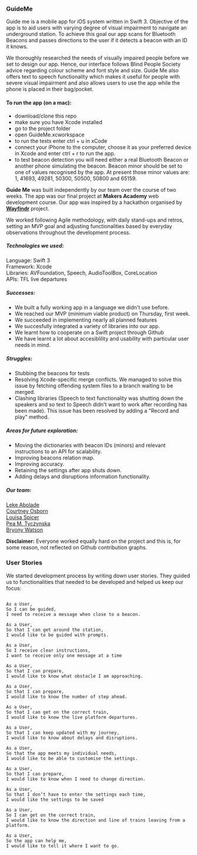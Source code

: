 ### GuideMe

Guide me is a mobile app for iOS system written in Swift 3. Objective of the app is to aid users with varying degree of visual impairment to navigate an underground station. To achieve this goal our app scans for Bluetooth Beacons and passes directions to the user if it detects a beacon with an ID it knows.  

We thoroughly researched the needs of visually impaired people before we set to design our app. Hence, our interface follows Blind People Society advice regarding colour scheme and font style and size. Guide Me also offers text to speech functionality which makes it useful for people with severe visual impairment and also allows users to use the app while the phone is placed in their bag/pocket.  

#### To run the app (on a mac):

- download/clone this repo  
- make sure you have Xcode installed  
- go to the project folder  
- open GuideMe.xcworkspace  
- to run the tests enter ctrl + u in xCode  
- connect your iPhone to the computer, choose it as your preferred device in Xcode and enter ctrl + r to run the app.  
- to test beacon detection you will need either a real Bluetooth Beacon or another phone simulating the beacon. Beacon minor should be set to one of values recognised by the app. At present those minor values are: 1, 41693, 49281, 50300, 50500, 50800 and 65159.  

**Guide Me** was built independently by our team over the course of two weeks. The app was our final project at **Makers Academy** web development course. Our app was inspired by a hackathon organised by **[Wayfindr](https://www.wayfindr.net/)** project.  

We worked following Agile methodology, with daily stand-ups and retros, setting an MVP goal and adjusting functionalities based by everyday observations throughout the development process.    

##### Technologies we used:

Language: Swift 3  
Framework: Xcode  
Libraries: AVFoundation, Speech, AudioToolBox, CoreLocation  
APIs: TFL live departures  

##### Successes:
- We built a fully working app in a language we didn't use before.
- We reached our MVP (minimum viable product) on Thursday, first week.
- We succeeded in implementing nearly all planned features
- We succesfully integrated a variety of libraries into our app.
- We learnt how to cooperate on a Swift project through Github
- We have learnt a lot about accesiblility and usability with particular user needs in mind.

##### Struggles:
- Stubbing the beacons for tests  
- Resolving Xcode-specific merge conflicts. We managed to solve this issue by fetching offending system files to a branch waiting to be merged.
- Clashing libraries (Speech to text functionality was shutting down the speakers and so text to Speech didn't want to work after recording has been made). This issue has been resolved by adding a "Record and play" method.

##### Areas for future exploration:
- Moving the dictionaries with beacon IDs (minors) and relevant instructions to an API for scalability.
- Improving beacons relation map.
- Improving accuracy.
- Retaining the settings after app shuts down.
- Adding delays and disruptions information functionality.




##### Our team:  
[Leke Abolade](https://github.com/aabolade)  
[Courtney Osborn](https://github.com/CourtneyLO)  
[Louisa Spicer](https://github.com/louisaspicer)  
[Pea M. Tyczynska](https://github.com/CrystalPea)  
[Bryony Watson](https://github.com/bryonywatson1)   

**Disclaimer:** Everyone worked equally hard on the project and this is, for some reason, not reflected on Github contribution graphs.


### User Stories

We started development process by writing down user stories. They guided us to functionalities that needed to be developed and helped us keep our focus:

```

As a User,
So I can be guided,
I need to receive a message when close to a beacon.

As a User,
So that I can get around the station,
I would like to be guided with prompts.

As a User,
So I receive clear instructions,
I want to receive only one message at a time

As a User,
So that I can prepare,
I would like to know what obstacle I am approaching.

As a User,
So that I can prepare,
I would like to know the number of step ahead.

As a User,
So that I can get on the correct train,
I would like to know the live platform departures.

As a User,
So that I can keep updated with my journey,
I would like to know about delays and disruptions.

As a User,
So that the app meets my individual needs,
I would like to be able to customise the settings.

As a User,
So that I can prepare,
I would like to know when I need to change direction.

As a User,
So that I don’t have to enter the settings each time,
I would like the settings to be saved

As a User,
So I can get on the correct train,
I would like to know the direction and line of trains leaving from a platform.

As a User,
So the app can help me,
I would like to tell it where I want to go.

```
